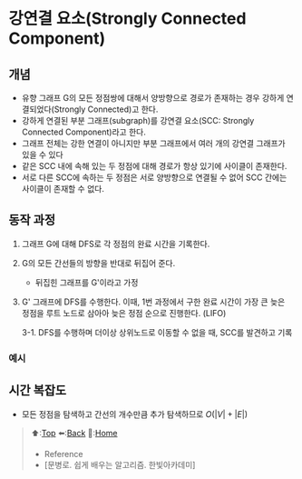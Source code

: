 # 강연결 요소(Strongly Connected Component)
## 개념
- 유향 그래프 G의 모든 정점쌍에 대해서 양방향으로 경로가 존재하는 경우 강하게 연결되었다(Strongly Connected)고 한다.
- 강하게 연결된 부분 그래프(subgraph)를 강연결 요소(SCC: Strongly Connected Component)라고 한다.
- 그래프 전체는 강한 연결이 아니지만 부분 그래프에서 여러 개의 강연결 그래프가 있을 수 있다
- 같은 SCC 내에 속해 있는 두 정점에 대해 경로가 항상 있기에 사이클이 존재한다.
- 서로 다른 SCC에 속하는 두 정점은 서로 양방향으로 연결될 수 없어 SCC 간에는 사이클이 존재할 수 없다.

## 동작 과정
1. 그래프 G에 대해 DFS로 각 정점의 완료 시간을 기록한다.
2. G의 모든 간선들의 방향을 반대로 뒤집어 준다.
   - 뒤집힌 그래프를 G'이라고 가정
3. G' 그래프에 DFS를 수행한다. 이때, 1번 과정에서 구한 완료 시간이 가장 큰 늦은 정점을 루트 노드로 삼아아 늦은 정점 순으로 진행한다. (LIFO)

   3-1. DFS를 수행하며 더이상 상위노드로 이동할 수 없을 때, SCC를 발견하고 기록

### 예시

## 시간 복잡도
- 모든 정점을 탐색하고 간선의 개수만큼 추가 탐색하므로 $O(|V|+|E|)$ 
   
> ⬆️:[Top](#강연결-요소Strong-Connected-Component)
> ⬅️:[Back](https://github.com/Minho979/CS_Study/blob/main/README.md#%EF%B8%8F-Algorithm)
> 💁:[Home](https://github.com/Minho979/CS_Study/blob/main/README.md)
> - Reference
> - [문병로. 쉽게 배우는 알고리즘. 한빛아카데미]
